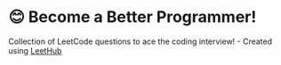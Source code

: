 # :blush: Become a Better Programmer!
Collection of LeetCode questions to ace the coding interview! - Created using [LeetHub](https://github.com/QasimWani/LeetHub)
